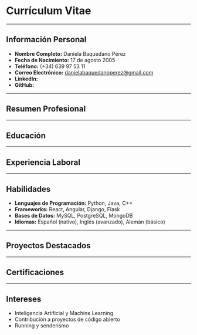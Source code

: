 # **Currículum Vitae**

---

## **Información Personal**
- **Nombre Completo:** Daniela Baquedano Pérez 
- **Fecha de Nacimiento:** 17 de agosto 2005 
- **Teléfono:** (+34) 639 97 53 11  
- **Correo Electrónico:** danielabaquedanoperez@gmail.com   
- **LinkedIn:**  
- **GitHub:** 

---

## **Resumen Profesional**


---

## **Educación**


---

## **Experiencia Laboral**




---

## **Habilidades**
- **Lenguajes de Programación:** Python, Java, C++  
- **Frameworks:** React, Angular, Django, Flask  
- **Bases de Datos:** MySQL, PostgreSQL, MongoDB   
- **Idiomas:** Español (nativo), Inglés (avanzado), Alemán (básico)  

---

## **Proyectos Destacados**
 

---

## **Certificaciones**


---

## **Intereses**
- Inteligencia Artificial y Machine Learning  
- Contribución a proyectos de código abierto  
- Running y senderismo  
